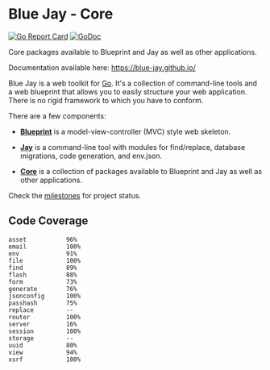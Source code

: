 # Blue Jay - Core

[![Go Report Card](https://goreportcard.com/badge/github.com/blue-jay/core)](https://goreportcard.com/report/github.com/blue-jay/core)
[![GoDoc](https://godoc.org/github.com/blue-jay/core?status.svg)](https://godoc.org/github.com/blue-jay/core)


Core packages available to Blueprint and Jay as well as other applications.

Documentation available here: https://blue-jay.github.io/

Blue Jay is a web toolkit for [Go](https://golang.org/). It's a collection of
command-line tools and a web blueprint that allows you to easily structure
your web application. There is no rigid framework to which you have to
conform.

There are a few components:

- [**Blueprint**](https://github.com/blue-jay/blueprint) is a
model-view-controller (MVC) style web skeleton.

- [**Jay**](https://github.com/blue-jay/jay) is a command-line tool with
modules for find/replace, database migrations, code generation, and env.json.

- [**Core**](https://github.com/blue-jay/core) is a collection of packages
available to Blueprint and Jay as well as other applications.

Check the [milestones](https://github.com/blue-jay/core/milestones) for
project status.

## Code Coverage

```
asset			96%
email			100%
env				91%
file			100%
find			89%
flash			88%
form			73%
generate		76%
jsonconfig		100%
passhash		75%
replace			--
router			100%
server			16%
session			100%
storage			--
uuid			80%
view			94%
xsrf			100%
```